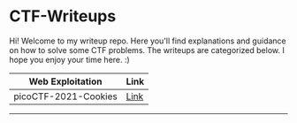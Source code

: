 # CTF-Writeups
Hi! Welcome to my writeup repo. Here you'll find explanations and guidance on how to solve some CTF problems. The writeups are categorized below. I hope you enjoy your time here. :)

Web Exploitation      | Link
----------------------| -----
picoCTF-2021-Cookies  | [Link](https://github.com/VictoriaGalvan/CTF-Writeups/blob/main/picoCTF-2021-Cookies.md)
-----------------------------
